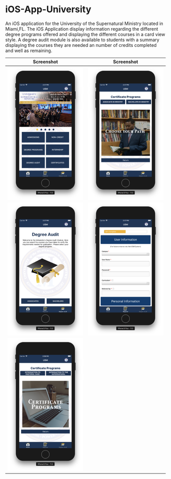 # iOS-App-University
An iOS application for the University of the Supernatural Ministry located in Miami,FL. The iOS Application display information regarding the different degree programs offered and displaying the different courses in a card view style. A degree audit module is also available to students with a summary displaying the courses they are needed an number of credits completed and well as remaining.

Screenshot             |  Screenshot
:-------------------------:|:-------------------------:
![alt text](https://github.com/cristian-custodio/iOS-App-University/blob/master/Screenshots/ScreenShot1.png) |  ![alt text](https://github.com/cristian-custodio/iOS-App-University/blob/master/Screenshots/ScreenShot2.png)
![alt text](https://github.com/cristian-custodio/iOS-App-University/blob/master/Screenshots/ScreenShot3.png) |  ![alt text](https://github.com/cristian-custodio/iOS-App-University/blob/master/Screenshots/ScreenShot4.png)
![alt text](https://github.com/cristian-custodio/iOS-App-University/blob/master/Screenshots/ScreenShot5.png) |
